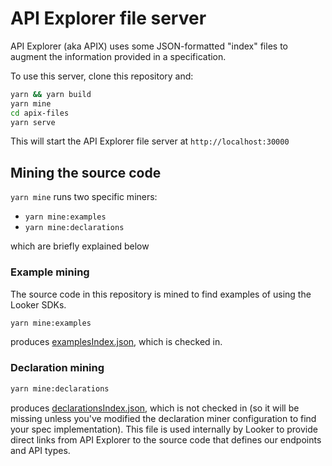 # API Explorer file server

API Explorer (aka APIX) uses some JSON-formatted "index" files to augment the information provided in a specification.

To use this server, clone this repository and:

```sh
yarn && yarn build
yarn mine
cd apix-files
yarn serve
```

This will start the API Explorer file server at `http://localhost:30000`

## Mining the source code

`yarn mine` runs two specific miners:
- `yarn mine:examples`
- `yarn mine:declarations`

which are briefly explained below

### Example mining

The source code in this repository is mined to find examples of using the Looker SDKs.

```sh
yarn mine:examples
```
produces [examplesIndex.json](/examplesIndex.json), which is checked in.

### Declaration mining

```sh
yarn mine:declarations
```

produces [declarationsIndex.json](/declarationsIndex.json), which is not checked in (so it will be missing unless you've modified the declaration miner configuration to find your spec implementation).
This file is used internally by Looker to provide direct links from API Explorer to the source code that defines our endpoints and API types.

